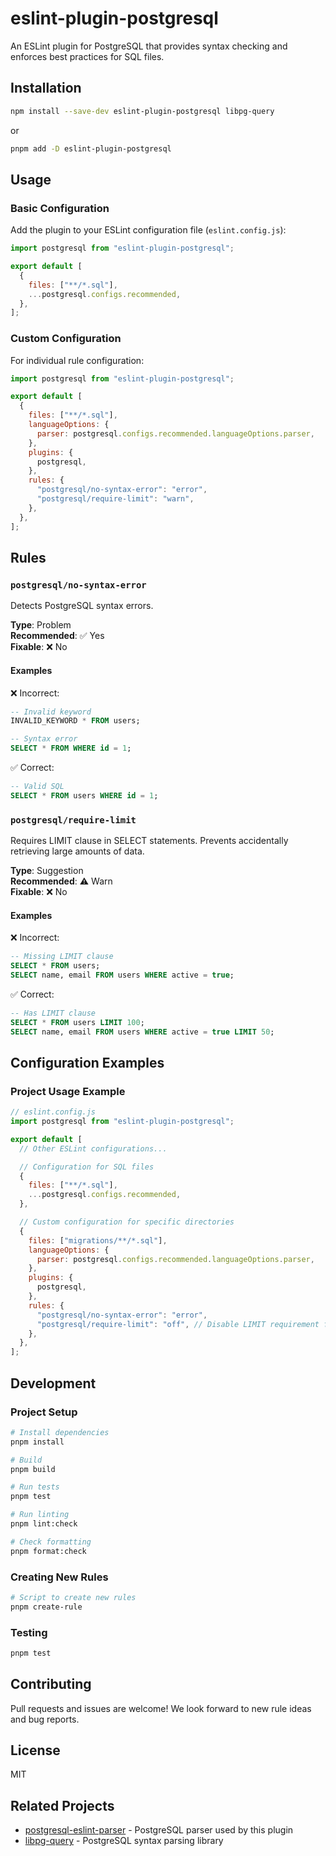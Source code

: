 # eslint-plugin-postgresql

An ESLint plugin for PostgreSQL that provides syntax checking and enforces best practices for SQL files.

## Installation

```bash
npm install --save-dev eslint-plugin-postgresql libpg-query
```

or

```bash
pnpm add -D eslint-plugin-postgresql
```

## Usage

### Basic Configuration

Add the plugin to your ESLint configuration file (`eslint.config.js`):

```javascript
import postgresql from "eslint-plugin-postgresql";

export default [
  {
    files: ["**/*.sql"],
    ...postgresql.configs.recommended,
  },
];
```

### Custom Configuration

For individual rule configuration:

```javascript
import postgresql from "eslint-plugin-postgresql";

export default [
  {
    files: ["**/*.sql"],
    languageOptions: {
      parser: postgresql.configs.recommended.languageOptions.parser,
    },
    plugins: {
      postgresql,
    },
    rules: {
      "postgresql/no-syntax-error": "error",
      "postgresql/require-limit": "warn",
    },
  },
];
```

## Rules

### `postgresql/no-syntax-error`

Detects PostgreSQL syntax errors.

**Type**: Problem  
**Recommended**: ✅ Yes  
**Fixable**: ❌ No

#### Examples

❌ Incorrect:

```sql
-- Invalid keyword
INVALID_KEYWORD * FROM users;

-- Syntax error
SELECT * FROM WHERE id = 1;
```

✅ Correct:

```sql
-- Valid SQL
SELECT * FROM users WHERE id = 1;
```

### `postgresql/require-limit`

Requires LIMIT clause in SELECT statements. Prevents accidentally retrieving large amounts of data.

**Type**: Suggestion  
**Recommended**: ⚠️ Warn  
**Fixable**: ❌ No

#### Examples

❌ Incorrect:

```sql
-- Missing LIMIT clause
SELECT * FROM users;
SELECT name, email FROM users WHERE active = true;
```

✅ Correct:

```sql
-- Has LIMIT clause
SELECT * FROM users LIMIT 100;
SELECT name, email FROM users WHERE active = true LIMIT 50;
```

## Configuration Examples

### Project Usage Example

```javascript
// eslint.config.js
import postgresql from "eslint-plugin-postgresql";

export default [
  // Other ESLint configurations...

  // Configuration for SQL files
  {
    files: ["**/*.sql"],
    ...postgresql.configs.recommended,
  },

  // Custom configuration for specific directories
  {
    files: ["migrations/**/*.sql"],
    languageOptions: {
      parser: postgresql.configs.recommended.languageOptions.parser,
    },
    plugins: {
      postgresql,
    },
    rules: {
      "postgresql/no-syntax-error": "error",
      "postgresql/require-limit": "off", // Disable LIMIT requirement for migration files
    },
  },
];
```

## Development

### Project Setup

```bash
# Install dependencies
pnpm install

# Build
pnpm build

# Run tests
pnpm test

# Run linting
pnpm lint:check

# Check formatting
pnpm format:check
```

### Creating New Rules

```bash
# Script to create new rules
pnpm create-rule
```

### Testing

```bash
pnpm test
```

## Contributing

Pull requests and issues are welcome! We look forward to new rule ideas and bug reports.

## License

MIT

## Related Projects

- [postgresql-eslint-parser](https://github.com/baseballyama/postgresql-eslint-parser) - PostgreSQL parser used by this plugin
- [libpg-query](https://github.com/pganalyze/libpg-query-node) - PostgreSQL syntax parsing library
